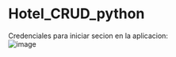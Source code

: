 # Hotel_CRUD_python

Credenciales para iniciar secion en la aplicacion: <br>
![image](https://github.com/AdriGPlayer/Hotel_CRUD_python/assets/130609122/7391570a-c4e3-434d-8f9f-7991fc238d7d)
